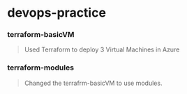# devops-practice
### terraform-basicVM
> Used Terraform to deploy 3 Virtual Machines in Azure

### terraform-modules
> Changed the terrafrm-basicVM to use modules. 
